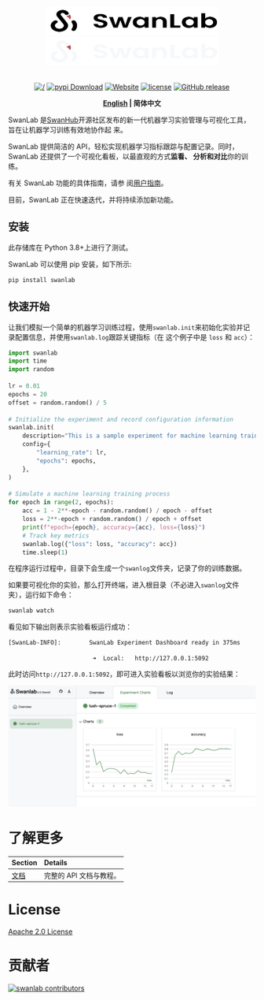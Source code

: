 <p align="center">
  <img alt="SwanLab Library" src="readme_files/swanlab-logo-light.svg#gh-light-mode-only" width="352" height="59">
  <img alt="SwanLab Library" src="readme_files/swanlab-logo-dark.svg#gh-dark-mode-only" width="352" height="59">
  <br/>
  <br/>
</p>

<p align="center">
  <a href="https://pypi.python.org/pypi/swanlab"><img src="https://img.shields.io/pypi/v/swanlab" alt= /></a>
  <a href="https://pepy.tech/project/swanlab"><img alt="pypi Download" src="https://static.pepy.tech/badge/swanlab/month"></a>
  <a href="https://geektechstudio.feishu.cn/wiki/space/7310593325374013444?ccm_open_type=lark_wiki_spaceLink&open_tab_from=wiki_home"><img alt="Website" src="https://img.shields.io/badge/website-online-blue"></a>
  <a href="https://github.com/SwanHubX/SwanLab/blob/main/LICENSE"><img src="https://img.shields.io/github/license/SwanHubX/SwanLab.svg" alt="license"></a>
  <a href="https://github.com/SwanHubX/SwanLab/releases"><img alt="GitHub release" src="https://img.shields.io/github/release/SwanHubX/SwanLab.svg"></a>
</p>

<p align="center">
  <b><a href="https://github.com/SwanHubX/SwanLab/blob/main/README.md">English</a> | 简体中文</b>
</p>

SwanLab 是[SwanHub](https://swanhub.co)开源社区发布的新一代机器学习实验管理与可视化工具，旨在让机器学习训练有效地协作起
来。

SwanLab 提供简洁的 API，轻松实现机器学习指标跟踪与配置记录。同时，SwanLab 还提供了一个可视化看板，以最直观的方式**监看、
分析和对比**你的训练。

有关 SwanLab 功能的具体指南，请参
阅[用户指南](https://geektechstudio.feishu.cn/wiki/space/7310593325374013444?ccm_open_type=lark_wiki_spaceLink&open_tab_from=wiki_home)。

目前，SwanLab 正在快速迭代，并将持续添加新功能。

## 安装

此存储库在 Python 3.8+上进行了测试。

SwanLab 可以使用 pip 安装，如下所示:

```bash
pip install swanlab
```

## 快速开始

让我们模拟一个简单的机器学习训练过程，使用`swanlab.init`来初始化实验并记录配置信息，并使用`swanlab.log`跟踪关键指标（在
这个例子中是 `loss` 和 `acc`）：

```python
import swanlab
import time
import random

lr = 0.01
epochs = 20
offset = random.random() / 5

# Initialize the experiment and record configuration information
swanlab.init(
    description="This is a sample experiment for machine learning training.",
    config={
        "learning_rate": lr,
        "epochs": epochs,
    },
)

# Simulate a machine learning training process
for epoch in range(2, epochs):
    acc = 1 - 2**-epoch - random.random() / epoch - offset
    loss = 2**-epoch + random.random() / epoch + offset
    print(f"epoch={epoch}, accuracy={acc}, loss={loss}")
    # Track key metrics
    swanlab.log({"loss": loss, "accuracy": acc})
    time.sleep(1)
```

在程序运行过程中，目录下会生成一个`swanlog`文件夹，记录了你的训练数据。

如果要可视化你的实验，那么打开终端，进入根目录（不必进入`swanlog`文件夹），运行如下命令：

```bash
swanlab watch
```

看见如下输出则表示实验看板运行成功：

```console
[SwanLab-INFO]:        SwanLab Experiment Dashboard ready in 375ms

                        ➜  Local:   http://127.0.0.1:5092
```

此时访问`http://127.0.0.1:5092`，即可进入实验看板以浏览你的实验结果：

<img alt="swanlab-dashboard-1" src="readme_files/swanlab-dashborad-1.png" width="800">

# 了解更多

| Section                                                                                                                           | Details                 |
| --------------------------------------------------------------------------------------------------------------------------------- | :---------------------- |
| [文档](https://geektechstudio.feishu.cn/wiki/space/7310593325374013444?ccm_open_type=lark_wiki_spaceLink&open_tab_from=wiki_home) | 完整的 APl 文档与教程。 |

# License

[Apache 2.0 License](https://github.com/SwanHubX/SwanLab/blob/main/LICENSE)

# 贡献者

[![swanlab contributors](https://contrib.rocks/image?repo=swanhubx/swanlab&max=2000)](https://github.com/SwanHubX/SwanLab/graphs/contributors)
